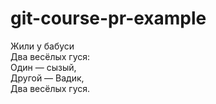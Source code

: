 # git-course-pr-example

Жили у бабуси  
Два весёлых гуся:  
Один — сызый,  
Другой — Вадик,  
Два весёлых гуся.  
